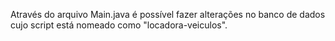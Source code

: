 Através do arquivo Main.java é possível fazer alterações no banco de dados cujo script está nomeado como "locadora-veiculos".
